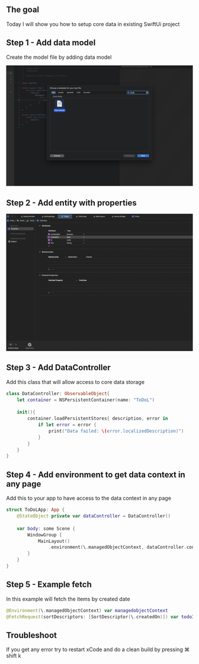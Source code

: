 ## The goal
Today I will show you how to setup core data in existing SwiftUi project

## Step 1 - Add data model
Create the model file by adding data model

<img src="../../assets/images/swift-exist-coredata/Screenshot%202022-05-20%20at%200.17.50.png"
     alt="Add data model image"
     class="img"/>


## Step 2 - Add entity with properties

<img src="../../assets/images/swift-exist-coredata/step2.png"
     alt="Add data model image"
     class="img"/>


## Step 3 - Add DataController

Add this class that will allow access to core data storage

```swift
class DataController: ObservableObject{
    let container = NSPersistentContainer(name: "ToDoL")
    
    init(){
        container.loadPersistentStores{ description, error in
            if let error = error {
                print("Data failed: \(error.localizedDescription)")
            }            
        }
    }
}
```
## Step 4 - Add environment to get data context in any page

Add this to your app to have access to the data context in any page

```swift
struct ToDoLApp: App {
    @StateObject private var dataController = DataController()
    
    var body: some Scene {
        WindowGroup {
            MainLayout()
                .environment(\.managedObjectContext, dataController.container.viewContext)
        }
    }
}

```

## Step 5 - Example fetch

In this example will fetch the items by created date

```swift
@Environment(\.managedObjectContext) var managedobjectContext
@FetchRequest(sortDescriptors: [SortDescriptor(\.createdOn)]) var todoItems: FetchedResults<ToDoItem>
```


## Troubleshoot

If you get any error try to restart xCode and do a clean build by pressing &#8984; shift k
